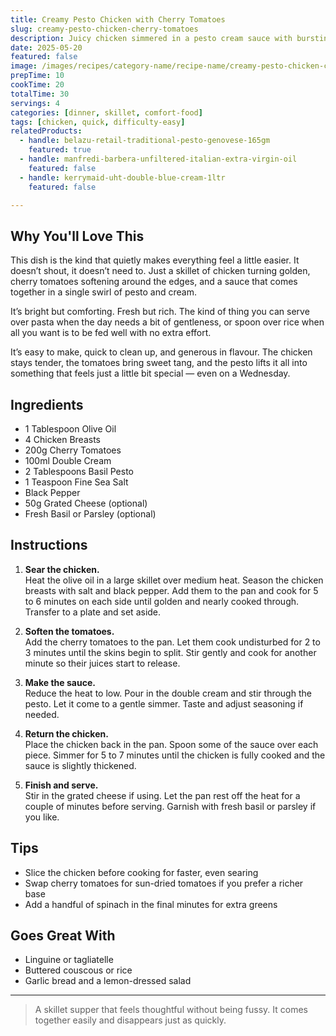 ```yaml
---
title: Creamy Pesto Chicken with Cherry Tomatoes
slug: creamy-pesto-chicken-cherry-tomatoes
description: Juicy chicken simmered in a pesto cream sauce with bursting cherry tomatoes. Quick, comforting, and full of fresh basil flavour — ideal with pasta, rice, or warm crusty bread.
date: 2025-05-20
featured: false
image: /images/recipes/category-name/recipe-name/creamy-pesto-chicken-cherry-tomatoes.webp
prepTime: 10
cookTime: 20
totalTime: 30
servings: 4
categories: [dinner, skillet, comfort-food]
tags: [chicken, quick, difficulty-easy]
relatedProducts:
  - handle: belazu-retail-traditional-pesto-genovese-165gm
    featured: true
  - handle: manfredi-barbera-unfiltered-italian-extra-virgin-oil
    featured: false
  - handle: kerrymaid-uht-double-blue-cream-1ltr
    featured: false

---
```


## Why You'll Love This

This dish is the kind that quietly makes everything feel a little easier. It doesn’t shout, it doesn’t need to. Just a skillet of chicken turning golden, cherry tomatoes softening around the edges, and a sauce that comes together in a single swirl of pesto and cream.

It’s bright but comforting. Fresh but rich. The kind of thing you can serve over pasta when the day needs a bit of gentleness, or spoon over rice when all you want is to be fed well with no extra effort.

It’s easy to make, quick to clean up, and generous in flavour. The chicken stays tender, the tomatoes bring sweet tang, and the pesto lifts it all into something that feels just a little bit special — even on a Wednesday.

## Ingredients

- 1 Tablespoon Olive Oil  
- 4 Chicken Breasts  
- 200g Cherry Tomatoes  
- 100ml Double Cream  
- 2 Tablespoons Basil Pesto  
- 1 Teaspoon Fine Sea Salt  
- Black Pepper  
- 50g Grated Cheese (optional)  
- Fresh Basil or Parsley (optional)

## Instructions

1. **Sear the chicken.**  
   Heat the olive oil in a large skillet over medium heat. Season the chicken breasts with salt and black pepper. Add them to the pan and cook for 5 to 6 minutes on each side until golden and nearly cooked through. Transfer to a plate and set aside.

2. **Soften the tomatoes.**  
   Add the cherry tomatoes to the pan. Let them cook undisturbed for 2 to 3 minutes until the skins begin to split. Stir gently and cook for another minute so their juices start to release.

3. **Make the sauce.**  
   Reduce the heat to low. Pour in the double cream and stir through the pesto. Let it come to a gentle simmer. Taste and adjust seasoning if needed.

4. **Return the chicken.**  
   Place the chicken back in the pan. Spoon some of the sauce over each piece. Simmer for 5 to 7 minutes until the chicken is fully cooked and the sauce is slightly thickened.

5. **Finish and serve.**  
   Stir in the grated cheese if using. Let the pan rest off the heat for a couple of minutes before serving. Garnish with fresh basil or parsley if you like.

## Tips

- Slice the chicken before cooking for faster, even searing  
- Swap cherry tomatoes for sun-dried tomatoes if you prefer a richer base  
- Add a handful of spinach in the final minutes for extra greens

## Goes Great With

- Linguine or tagliatelle  
- Buttered couscous or rice  
- Garlic bread and a lemon-dressed salad

---
> A skillet supper that feels thoughtful without being fussy. It comes together easily and disappears just as quickly.